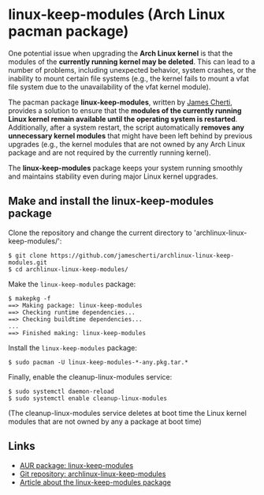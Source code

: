 #  linux-keep-modules (Arch Linux pacman package)

One potential issue when upgrading the **Arch Linux kernel** is that the
modules of the **currently running kernel may be deleted**. This can lead
to a number of problems, including unexpected behavior, system
crashes, or the inability to mount certain file systems (e.g.,
the kernel fails to mount a vfat file system due to the unavailability
of the vfat kernel module).

The pacman package **linux-keep-modules**, written by [James
Cherti](https://www.jamescherti.com), provides a solution to ensure
that the **modules of the currently running Linux kernel remain
available until the operating system is restarted**. Additionally,
after a system restart, the script automatically **removes any
unnecessary kernel modules** that might have been left behind by
previous upgrades (e.g., the kernel modules that are not owned by any
Arch Linux package and are not required by the currently running
kernel).

The **linux-keep-modules** package keeps your system running smoothly
and maintains stability even during major Linux kernel upgrades.

## Make and install the linux-keep-modules package

Clone the repository and change the current directory to 'archlinux-linux-keep-modules/':
```
$ git clone https://github.com/jamescherti/archlinux-linux-keep-modules.git
$ cd archlinux-linux-keep-modules/
```

Make the `linux-keep-modules` package:
```
$ makepkg -f
==> Making package: linux-keep-modules
==> Checking runtime dependencies...
==> Checking buildtime dependencies...
...
==> Finished making: linux-keep-modules
```

Install the `linux-keep-modules` package:
```
$ sudo pacman -U linux-keep-modules-*-any.pkg.tar.*
```

Finally, enable the cleanup-linux-modules service:
```
$ sudo systemctl daemon-reload
$ sudo systemctl enable cleanup-linux-modules
```

(The cleanup-linux-modules service deletes at boot time the Linux
kernel modules that are not owned by any a package at boot time)

## Links
- [AUR package: linux-keep-modules](https://aur.archlinux.org/packages/linux-keep-modules)
- [Git repository: archlinux-linux-keep-modules](https://github.com/jamescherti/archlinux-linux-keep-modules)
- [Article about the linux-keep-modules package](https://www.jamescherti.com/arch-linux-keep-kernel-modules-during-upgrade)
